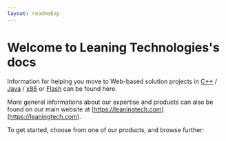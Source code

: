 ```yaml
---
layout: readmeExp
---
```


# Welcome to Leaning Technologies's docs

Information for helping you move to Web-based solution projects in [C++](/cheerp/) / [Java](/cheerpj/) / [x86](/cheerpx/) or [Flash](/cheerpx-for-flash/) can be found here.

More general informations about our expertise and products can also be found on our main website at [https://leaningtech.com](https://leaningtech.com).

To get started, choose from one of our products, and browse further:
